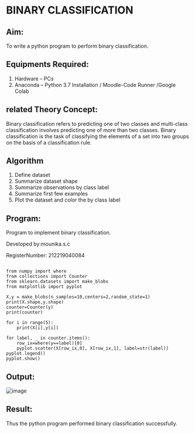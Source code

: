 # BINARY CLASSIFICATION
## Aim:
To write a python program to perform binary classification.

## Equipments Required:
1. Hardware – PCs
2. Anaconda – Python 3.7 Installation / Moodle-Code Runner /Google Colab

## related Theory Concept:
Binary classification refers to predicting one of two classes and multi-class classification involves predicting one of more than two classes. Binary classification is the task of classifying the elements of a set into two groups on the basis of a classification rule.

## Algorithm
   1. Define dataset
   2. Summarize dataset shape
   3. Summarize observations by class label
   4. Summarize first few examples
   5. Plot the dataset and color the by class label


## Program:

Program to implement binary classification.

Developed by:mounika.s.c

RegisterNumber:  212219040084

```python3

from numpy import where
from collections import Counter
from sklearn.datasets import make_blobs
from matplotlib import pyplot

X,y = make_blobs(n_samples=10,centers=2,random_state=1)
print(X.shape,y.shape)
counter=Counter(y)
print(counter)

for i in range(5):
    print(X[i],y[i])
    
for label, _ in counter.items():
    row_ix=where(y==label)[0]
    pyplot.scatter(X[row_ix,0], X[row_ix,1], label=str(label))
pyplot.legend()
pyplot.show()
```



## Output:
![image](https://user-images.githubusercontent.com/78891098/168517278-61c504d0-191b-40ed-a5e1-2c4715bf6d51.png)


## Result:
Thus the python program performed binary classification successfully.
